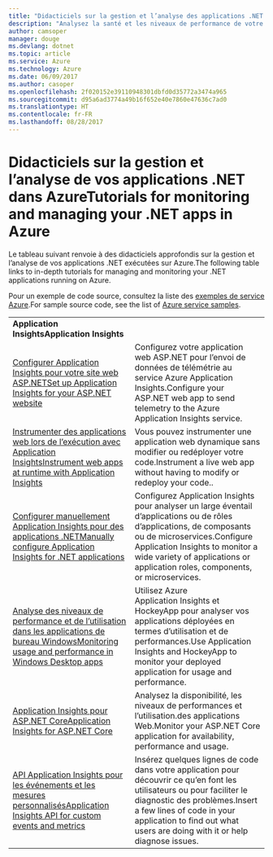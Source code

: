 ```yaml
---
title: "Didacticiels sur la gestion et l’analyse des applications .NET dans Azure"
description: "Analysez la santé et les niveaux de performance de votre application .NET en cours d’exécution dans Azure et gérez les données de télémétrie pour enregistrer des informations sur l’utilisation de votre application par d’autres personnes."
author: camsoper
manager: douge
ms.devlang: dotnet
ms.topic: article
ms.service: Azure
ms.technology: Azure
ms.date: 06/09/2017
ms.author: casoper
ms.openlocfilehash: 2f020152e39110948301dbfd0d35772a3474a965
ms.sourcegitcommit: d95a6ad3774a49b16f652e40e7860e47636c7ad0
ms.translationtype: HT
ms.contentlocale: fr-FR
ms.lasthandoff: 08/28/2017
---
```

# <a name="tutorials-for-monitoring-and-managing-your-net-apps-in-azure"></a><span data-ttu-id="18701-103">Didacticiels sur la gestion et l’analyse de vos applications .NET dans Azure</span><span class="sxs-lookup"><span data-stu-id="18701-103">Tutorials for monitoring and managing your .NET apps in Azure</span></span>

<span data-ttu-id="18701-104">Le tableau suivant renvoie à des didacticiels approfondis sur la gestion et l’analyse de vos applications .NET exécutées sur Azure.</span><span class="sxs-lookup"><span data-stu-id="18701-104">The following table links to in-depth tutorials for managing and monitoring your .NET applications running on Azure.</span></span> 

<span data-ttu-id="18701-105">Pour un exemple de code source, consultez la liste des [exemples de service Azure](https://azure.microsoft.com/resources/samples/?platform=dotnet).</span><span class="sxs-lookup"><span data-stu-id="18701-105">For sample source code, see the list of [Azure service samples](https://azure.microsoft.com/resources/samples/?platform=dotnet).</span></span>

| | |
|---|---|
| <span data-ttu-id="18701-106">**Application Insights**</span><span class="sxs-lookup"><span data-stu-id="18701-106">**Application Insights**</span></span> ||
| <span data-ttu-id="18701-107">[Configurer Application Insights pour votre site web ASP.NET][1]</span><span class="sxs-lookup"><span data-stu-id="18701-107">[Set up Application Insights for your ASP.NET website][1]</span></span> | <span data-ttu-id="18701-108">Configurez votre application web ASP.NET pour l’envoi de données de télémétrie au service Azure Application Insights.</span><span class="sxs-lookup"><span data-stu-id="18701-108">Configure your ASP.NET web app to send telemetry to the Azure Application Insights service.</span></span> | 
| <span data-ttu-id="18701-109">[Instrumenter des applications web lors de l’exécution avec Application Insights][2]</span><span class="sxs-lookup"><span data-stu-id="18701-109">[Instrument web apps at runtime with Application Insights][2]</span></span> | <span data-ttu-id="18701-110">Vous pouvez instrumenter une application web dynamique sans modifier ou redéployer votre code.</span><span class="sxs-lookup"><span data-stu-id="18701-110">Instrument a live web app without having to modify or redeploy your code..</span></span> | 
| <span data-ttu-id="18701-111">[Configurer manuellement Application Insights pour des applications .NET][3]</span><span class="sxs-lookup"><span data-stu-id="18701-111">[Manually configure Application Insights for .NET applications][3]</span></span> | <span data-ttu-id="18701-112">Configurez Application Insights pour analyser un large éventail d’applications ou de rôles d’applications, de composants ou de microservices.</span><span class="sxs-lookup"><span data-stu-id="18701-112">Configure Application Insights to monitor a wide variety of applications or application roles, components, or microservices.</span></span> | 
| <span data-ttu-id="18701-113">[Analyse des niveaux de performance et de l’utilisation dans les applications de bureau Windows][4]</span><span class="sxs-lookup"><span data-stu-id="18701-113">[Monitoring usage and performance in Windows Desktop apps][4]</span></span> | <span data-ttu-id="18701-114">Utilisez Azure Application Insights et HockeyApp pour analyser vos applications déployées en termes d’utilisation et de performances.</span><span class="sxs-lookup"><span data-stu-id="18701-114">Use Application Insights and HockeyApp to monitor your deployed application for usage and performance.</span></span> | 
| <span data-ttu-id="18701-115">[Application Insights pour ASP.NET Core][5]</span><span class="sxs-lookup"><span data-stu-id="18701-115">[Application Insights for ASP.NET Core][5]</span></span> | <span data-ttu-id="18701-116">Analysez la disponibilité, les niveaux de performances et l’utilisation.des applications Web.</span><span class="sxs-lookup"><span data-stu-id="18701-116">Monitor your ASP.NET Core application for availability, performance and usage.</span></span> | 
| <span data-ttu-id="18701-117">[API Application Insights pour les événements et les mesures personnalisés][6]</span><span class="sxs-lookup"><span data-stu-id="18701-117">[Application Insights API for custom events and metrics][6]</span></span> | <span data-ttu-id="18701-118">Insérez quelques lignes de code dans votre application pour découvrir ce qu’en font les utilisateurs ou pour faciliter le diagnostic des problèmes.</span><span class="sxs-lookup"><span data-stu-id="18701-118">Insert a few lines of code in your application to find out what users are doing with it or help diagnose issues.</span></span> | 


[1]: /azure/application-insights/app-insights-asp-net
[2]: /azure/application-insights/app-insights-monitor-performance-live-website-now
[3]: /azure/application-insights/app-insights-windows-services
[4]: /azure/application-insights/app-insights-windows-desktop
[5]: /azure/application-insights/app-insights-asp-net-core
[6]: /azure/application-insights/app-insights-api-custom-events-metrics
